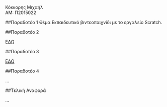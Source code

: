 ﻿Κόκκορης Μιχαήλ<br>
ΑΜ: Π2015022<br>

##Παραδοτέο 1
Θέμα:Εκπαιδευτικό βιντεοπαιχνίδι με το εργαλείο Scratch.<br>

##Παραδοτέο 2

[ΕΔΩ](https://github.com/courses-ionio/hci/blob/master/projects_2016/P2015022/paradoteo_2/README.md)

##Παραδοτέο 3

[ΕΔΩ](https://github.com/courses-ionio/hci/blob/master/projects_2016/P2015022/paradoteo_3/README.md)

##Παραδοτέο 4

...

##Tελική Αναφορά

...